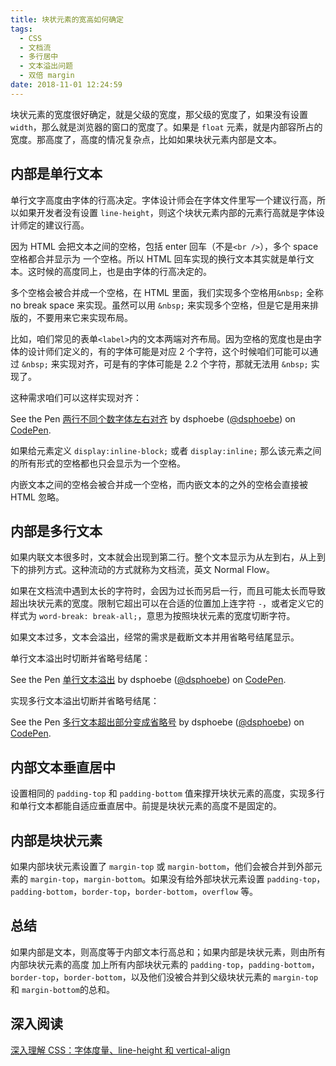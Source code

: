 ```yaml
---
title: 块状元素的宽高如何确定
tags:
  - CSS
  - 文档流
  - 多行居中
  - 文本溢出问题
  - 双倍 margin
date: 2018-11-01 12:24:59
---
```



块状元素的宽度很好确定，就是父级的宽度，那父级的宽度了，如果没有设置 `width`，那么就是浏览器的窗口的宽度了。如果是 `float` 元素，就是内部容所占的宽度。那高度了，高度的情况复杂点，比如如果块状元素内部是文本。

## 内部是单行文本

单行文字高度由字体的行高决定。字体设计师会在字体文件里写一个建议行高，所以如果开发者没有设置 `line-height`，则这个块状元素内部的元素行高就是字体设计师定的建议行高。

因为 HTML 会把文本之间的空格，包括 enter 回车（不是`<br />`），多个 space 空格都合并显示为 一个空格。所以 HTML 回车实现的换行文本其实就是单行文本。这时候的高度同上，也是由字体的行高决定的。

多个空格会被合并成一个空格，在 HTML 里面，我们实现多个空格用`&nbsp;` 全称 no break space 来实现。虽然可以用 `&nbsp;` 来实现多个空格，但是它是用来排版的，不要用来它来实现布局。

比如，咱们常见的表单`<label>`内的文本两端对齐布局。因为空格的宽度也是由字体的设计师们定义的，有的字体可能是对应 2 个字符，这个时候咱们可能可以通过 `&nbsp;` 来实现对齐，可是有的字体可能是 2.2 个字符，那就无法用 `&nbsp;` 实现了。

这种需求咱们可以这样实现对齐：

<p data-height="265" data-theme-id="dark" data-slug-hash="zmQqxm" data-default-tab="css,result" data-user="dsphoebe" data-pen-title="两行不同个数字体左右对齐" class="codepen">See the Pen <a href="https://codepen.io/dsphoebe/pen/zmQqxm/">两行不同个数字体左右对齐</a> by dsphoebe (<a href="https://codepen.io/dsphoebe">@dsphoebe</a>) on <a href="https://codepen.io">CodePen</a>.</p>
<script async src="https://static.codepen.io/assets/embed/ei.js"></script>

如果给元素定义 `display:inline-block;` 或者 `display:inline;` 那么该元素之间的所有形式的空格都也只会显示为一个空格。

内嵌文本之间的空格会被合并成一个空格，而内嵌文本的之外的空格会直接被 HTML 忽略。

## 内部是多行文本

如果内联文本很多时，文本就会出现到第二行。整个文本显示为从左到右，从上到下的排列方式。这种流动的方式就称为文档流，英文 Normal Flow。

如果在文档流中遇到太长的字符时，会因为过长而另启一行，而且可能太长而导致超出块状元素的宽度。限制它超出可以在合适的位置加上连字符 `-`，或者定义它的样式为 `word-break: break-all;`，意思为按照块状元素的宽度切断字符。

如果文本过多，文本会溢出，经常的需求是截断文本并用省略号结尾显示。

单行文本溢出时切断并省略号结尾：

<p data-height="265" data-theme-id="dark" data-slug-hash="MPdyVP" data-default-tab="css,result" data-user="dsphoebe" data-pen-title="单行文本溢出" class="codepen">See the Pen <a href="https://codepen.io/dsphoebe/pen/MPdyVP/">单行文本溢出</a> by dsphoebe (<a href="https://codepen.io/dsphoebe">@dsphoebe</a>) on <a href="https://codepen.io">CodePen</a>.</p>
<script async src="https://static.codepen.io/assets/embed/ei.js"></script>

实现多行文本溢出切断并省略号结尾：

<p data-height="265" data-theme-id="dark" data-slug-hash="EdzKoz" data-default-tab="css,result" data-user="dsphoebe" data-pen-title="多行文本超出部分变成省略号" class="codepen">See the Pen <a href="https://codepen.io/dsphoebe/pen/EdzKoz/">多行文本超出部分变成省略号</a> by dsphoebe (<a href="https://codepen.io/dsphoebe">@dsphoebe</a>) on <a href="https://codepen.io">CodePen</a>.</p>
<script async src="https://static.codepen.io/assets/embed/ei.js"></script>

## 内部文本垂直居中

设置相同的 `padding-top` 和 `padding-bottom` 值来撑开块状元素的高度，实现多行和单行文本都能自适应垂直居中。前提是块状元素的高度不是固定的。

## 内部是块状元素

如果内部块状元素设置了 `margin-top` 或 `margin-bottom`，他们会被合并到外部元素的 `margin-top`，`margin-bottom`。如果没有给外部块状元素设置 `padding-top`，`padding-bottom`，`border-top`，`border-bottom`，`overflow` 等。

## 总结

如果内部是文本，则高度等于内部文本行高总和；如果内部是块状元素，则由所有内部块状元素的高度 加上所有内部块状元素的 `padding-top`，`padding-bottom`，`border-top`，`border-bottom`，以及他们没被合并到父级块状元素的 `margin-top` 和 `margin-bottom`的总和。

## 深入阅读

[深入理解 CSS：字体度量、line-height 和 vertical-align](https://zhuanlan.zhihu.com/p/25808995)
